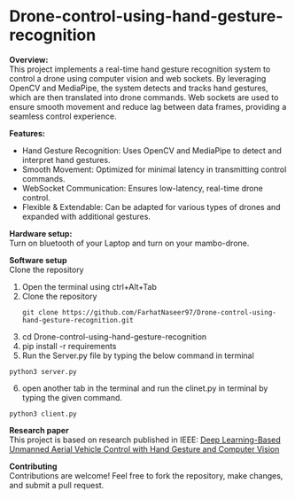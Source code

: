 # Drone-control-using-hand-gesture-recognition

**Overview:**<br/>
This project implements a real-time hand gesture recognition system to control a drone using computer vision and web sockets. By leveraging OpenCV and MediaPipe, the system detects and tracks hand gestures, which are then translated into drone commands. Web sockets are used to ensure smooth movement and reduce lag between data frames, providing a seamless control experience.

**Features:**<br/>
- Hand Gesture Recognition: Uses OpenCV and MediaPipe to detect and interpret hand gestures.
- Smooth Movement: Optimized for minimal latency in transmitting control commands.
- WebSocket Communication: Ensures low-latency, real-time drone control.
- Flexible & Extendable: Can be adapted for various types of drones and expanded with additional gestures.

**Hardware setup:**<br/>
Turn on bluetooth of your Laptop and  turn on your mambo-drone.

**Software setup**<br/>
Clone the repository
1. Open the terminal using ctrl+Alt+Tab<br/>
2. Clone the repository
   ```
   git clone https://github.com/FarhatNaseer97/Drone-control-using-hand-gesture-recognition.git
   ```
4. cd Drone-control-using-hand-gesture-recognition
5. pip install -r requirements
6. Run the Server.py file by typing the below command in terminal<br/>
```
python3 server.py
```
6. open another tab in the terminal and run the clinet.py in terminal by typing the given command.<br/>
 ```
 python3 client.py
 ```
**Research paper**<br/>
This project is based on research published in IEEE:
<a href="https://ieeexplore.ieee.org/document/9828347" target="_blank">Deep Learning-Based Unmanned Aerial Vehicle Control with Hand Gesture and Computer Vision</a> 

**Contributing**<br/>
Contributions are welcome! Feel free to fork the repository, make changes, and submit a pull request.
